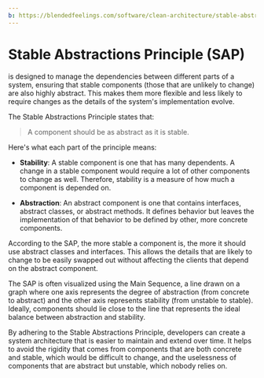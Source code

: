 ```yaml
---
b: https://blendedfeelings.com/software/clean-architecture/stable-abstractions-principle-sap.md
---
```


# Stable Abstractions Principle (SAP) 
is designed to manage the dependencies between different parts of a system, ensuring that stable components (those that are unlikely to change) are also highly abstract. This makes them more flexible and less likely to require changes as the details of the system's implementation evolve.

The Stable Abstractions Principle states that:

> A component should be as abstract as it is stable.

Here's what each part of the principle means:

- **Stability**: A stable component is one that has many dependents. A change in a stable component would require a lot of other components to change as well. Therefore, stability is a measure of how much a component is depended on.
  
- **Abstraction**: An abstract component is one that contains interfaces, abstract classes, or abstract methods. It defines behavior but leaves the implementation of that behavior to be defined by other, more concrete components.

According to the SAP, the more stable a component is, the more it should use abstract classes and interfaces. This allows the details that are likely to change to be easily swapped out without affecting the clients that depend on the abstract component.

The SAP is often visualized using the Main Sequence, a line drawn on a graph where one axis represents the degree of abstraction (from concrete to abstract) and the other axis represents stability (from unstable to stable). Ideally, components should lie close to the line that represents the ideal balance between abstraction and stability.

By adhering to the Stable Abstractions Principle, developers can create a system architecture that is easier to maintain and extend over time. It helps to avoid the rigidity that comes from components that are both concrete and stable, which would be difficult to change, and the uselessness of components that are abstract but unstable, which nobody relies on.